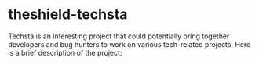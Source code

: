 # theshield-techsta
Techsta is an  interesting project that could potentially bring together developers and bug hunters to work on various tech-related projects. Here is a brief description of the project:
